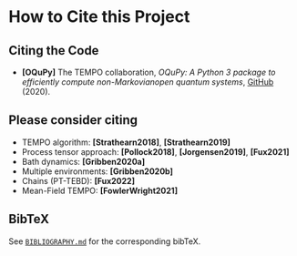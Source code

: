 How to Cite this Project
========================


Citing the Code
---------------

- **[OQuPy]** The TEMPO collaboration, *OQuPy: A Python 3 package to efficiently compute non-Markovianopen quantum systems*, [GitHub](https://doi.org/10.5281/zenodo.4428316) (2020).


Please consider citing
----------------------

- TEMPO algorithm: **[Strathearn2018]**, **[Strathearn2019]**
- Process tensor approach: **[Pollock2018]**, **[Jorgensen2019]**, **[Fux2021]**
- Bath dynamics: **[Gribben2020a]**
- Multiple environments: **[Gribben2020b]**
- Chains (PT-TEBD): **[Fux2022]**
- Mean-Field TEMPO: **[FowlerWright2021]**

BibTeX
------

See [`BIBLIOGRAPHY.md`](https://github.com/tempoCollaboration/OQuPy/blob/main/BIBLIOGRAPHY.md) for the corresponding bibTeX.
